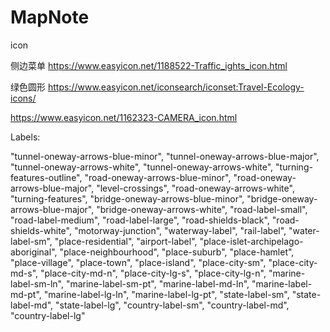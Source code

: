 # MapNote

icon

侧边菜单
https://www.easyicon.net/1188522-Traffic_ights_icon.html

绿色圆形
https://www.easyicon.net/iconsearch/iconset:Travel-Ecology-icons/

https://www.easyicon.net/1162323-CAMERA_icon.html



Labels:

"tunnel-oneway-arrows-blue-minor",
"tunnel-oneway-arrows-blue-major",
"tunnel-oneway-arrows-white",
"tunnel-oneway-arrows-white",
"turning-features-outline",
"road-oneway-arrows-blue-minor",
"road-oneway-arrows-blue-major",
"level-crossings",
"road-oneway-arrows-white",
"turning-features",
"bridge-oneway-arrows-blue-minor",
"bridge-oneway-arrows-blue-major",
"bridge-oneway-arrows-white",
"road-label-small",
"road-label-medium",
"road-label-large",
"road-shields-black",
"road-shields-white",
"motorway-junction",
"waterway-label",
"rail-label",
"water-label-sm",
"place-residential",
"airport-label",
"place-islet-archipelago-aboriginal",
"place-neighbourhood",
"place-suburb",
"place-hamlet",
"place-village",
"place-town",
"place-island",
"place-city-sm",
"place-city-md-s",
"place-city-md-n",
"place-city-lg-s",
"place-city-lg-n",
"marine-label-sm-ln",
"marine-label-sm-pt",
"marine-label-md-ln",
"marine-label-md-pt",
"marine-label-lg-ln",
"marine-label-lg-pt",
"state-label-sm",
"state-label-md",
"state-label-lg",
"country-label-sm",
"country-label-md",
"country-label-lg"